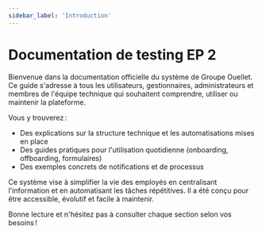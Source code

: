 ```yaml
---
sidebar_label: 'Introduction'
---
```


# Documentation de testing EP 2

Bienvenue dans la documentation officielle du système de Groupe Ouellet. Ce guide s'adresse à tous les utilisateurs, gestionnaires, administrateurs et membres de l'équipe technique qui souhaitent comprendre, utiliser ou maintenir la plateforme.

Vous y trouverez :
- Des explications sur la structure technique et les automatisations mises en place
- Des guides pratiques pour l'utilisation quotidienne (onboarding, offboarding, formulaires)
- Des exemples concrets de notifications et de processus

Ce système vise à simplifier la vie des employés en centralisant l'information et en automatisant les tâches répétitives. Il a été conçu pour être accessible, évolutif et facile à maintenir.

Bonne lecture et n'hésitez pas à consulter chaque section selon vos besoins !